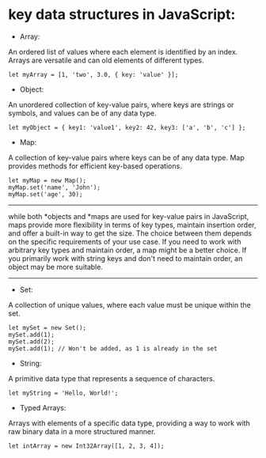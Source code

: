# key data structures in JavaScript:

* Array:  

An ordered list of values where each element is identified by an index. Arrays are versatile and can old elements of different types.   

```
let myArray = [1, 'two', 3.0, { key: 'value' }];

```
* Object:

An unordered collection of key-value pairs, where keys are strings or symbols, and values can be of any data type.  

```
let myObject = { key1: 'value1', key2: 42, key3: ['a', 'b', 'c'] };

```
* Map:

A collection of key-value pairs where keys can be of any data type. Map provides methods for efficient key-based operations.   

```
let myMap = new Map();
myMap.set('name', 'John');
myMap.set('age', 30);

```

---------------------------------------------------------------------------------------------------
while both *objects and *maps are used for key-value pairs in JavaScript, maps provide more flexibility in terms of key types, maintain insertion order, and offer a built-in way to get the size. The choice between them depends on the specific requirements of your use case. If you need to work with arbitrary key types and maintain order, a map might be a better choice. If you primarily work with string keys and don't need to maintain order, an object may be more suitable.

-----------------------------------------------------------------------------------------------------


* Set:

A collection of unique values, where each value must be unique within the set.   

```
let mySet = new Set();
mySet.add(1);
mySet.add(2);
mySet.add(1); // Won't be added, as 1 is already in the set
```
* String:

A primitive data type that represents a sequence of characters.   

```
let myString = 'Hello, World!';
```
* Typed Arrays:

Arrays with elements of a specific data type, providing a way to work with raw binary data in a more structured manner.   
```
let intArray = new Int32Array([1, 2, 3, 4]);
```

